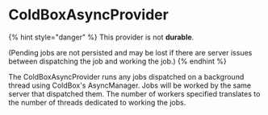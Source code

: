 # ColdBoxAsyncProvider

{% hint style="danger" %}
This provider is not **durable**.

(Pending jobs are not persisted and may be lost if there are server issues between dispatching the job and working the job.)
{% endhint %}

The ColdBoxAsyncProvider runs any jobs dispatched on a background thread using ColdBox's AsyncManager.  Jobs will be worked by the same server that dispatched them.  The number of workers specified translates to the number of threads dedicated to working the jobs.
